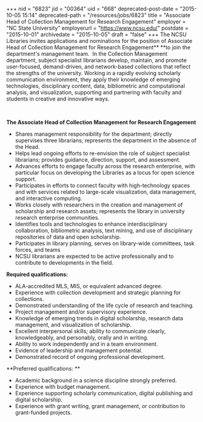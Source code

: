 +++
nid = "6823"
jid = "00364"
uid = "668"
deprecated-post-date = "2015-10-05 15:14"
deprecated-path = "/resources/jobs/6823"
title = "Associate Head of Collection Management for Research Engagement"
employer = "NC State University"
employerurl = "https://www.ncsu.edu/"
postdate = "2015-10-01"
archivedate = "2015-10-05"
draft = "false"
+++
The NCSU Libraries invites applications and nominations for the position
of Associate Head of Collection Management for Research
Engagement** **to join the department's management team.  In the
Collection Management department, subject specialist librarians develop,
maintain, and promote user-focused, demand-driven, and network-based
collections that reflect the strengths of the university. Working in a
rapidly evolving scholarly communication environment, they apply their
knowledge of emerging technologies, disciplinary content, data,
bibliometric and computational analysis, and visualization, supporting
and partnering with faculty and students in creative and innovative
ways.

 

**The Associate Head of Collection Management for Research Engagement**

-   Shares management responsibility for the department; directly
    supervises three librarians; represents the department in the
    absence of the Head.
-   Helps lead ongoing efforts to re-envision the role of subject
    specialist librarians; provides guidance, direction, support, and
    assessment.
-   Advances efforts to engage faculty across the research enterprise,
    with particular focus on developing the Libraries as a locus for
    open science support.
-   Participates in efforts to connect faculty with high-technology
    spaces and with services related to large-scale visualization, data
    management, and interactive computing.
-   Works closely with researchers in the creation and management of
    scholarship and research assets; represents the library in
    university research enterprise communities.
-   Identifies tools and technologies to enhance interdisciplinary
    collaboration, bibliometric analysis, text mining, and use of
    disciplinary repositories of data and open scholarship.
-   Participates in library planning, serves on library-wide committees,
    task forces, and teams
-   NCSU librarians are expected to be active professionally and to
    contribute to developments in the field.


  
**Required qualifications:**

-   ALA-accredited MLS, MIS, or equivalent advanced degree.
-   Experience with collection development and strategic planning for
    collections.
-   Demonstrated understanding of the life cycle of research and
    teaching.
-   Project management and/or supervisory experience.
-   Knowledge of emerging trends in digital scholarship, research data
    management, and visualization of scholarship.
-   Excellent interpersonal skills; ability to communicate clearly,
    knowledgeably, and personably, orally and in writing.
-   Ability to work independently and in a team environment.
-   Evidence of leadership and management potential.
-   Demonstrated record of ongoing professional development.

**Preferred qualifications: ** 

-   Academic background in a science discipline strongly preferred.
-   Experience with budget management.
-   Experience supporting scholarly communication, digital publishing
    and digital scholarship.
-   Experience with grant writing, grant management, or contribution to
    grant-funded projects.
